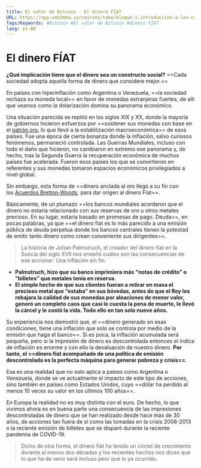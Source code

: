 ```yaml
---
title: El valor de Bitcoin - El dinero FÍAT
URL: https://app.web3mba.io/courses/take/bloque-1-introduccion-a-las-criptomonedas/texts/35457039-u1-3-3-el-valor-de-bitcoin-el-dinero-fiat
Tags/Keywords: #Bitcoin #El valor de Bitcoin #dinero FÍAT
lang: es-AR
---
```

# El dinero FÍAT
**¿Qué implicación tiene que el dinero sea un constructo social?**
==Cada sociedad adopta aquella forma de dinero que considere mejor.==

En países con hiperinflación como Argentina o Venezuela, ==la sociedad rechaza su moneda local== en favor de monedas extranjeras fuertes, de allí que veamos como la dolarización domina su panorama económico.

Una situación parecida se repitió en los siglos XIX y XX, donde la mayoría de gobiernos hicieron esfuerzos por ==sostener sus monedas con base en el [patrón oro](https://es.wikipedia.org/wiki/Patr%C3%B3n_oro), lo que llevó a la estabilización macroeconómica== de esos países. Fue una época de cierta bonanza donde la inflación, salvo curiosos fenómenos, permaneció controlada. Las Guerras Mundiales, incluso con todo el daño que hicieron, no cambiaron en extremo ese panorama y, de hecho, tras la Segunda Guerra la recuperación económica de muchos países fue acelerada. Fueron esos países los que se convirtieron en referentes y sus monedas tomaron espacios económicos privilegiados a nivel global.

Sin embargo, esta forma de ==dinero anclada al oro llegó a su fin con los [Acuerdos Bretton-Woods](https://es.wikipedia.org/wiki/Acuerdos_de_Bretton_Woods), para dar origen al dinero Fíat==.

Básicamente, de un plumazo ==los bancos mundiales acordaron que el dinero no estaría relacionado con sus reservas de oro u otros metales precioso. En su lugar, estaría basado en promesas de pago. Deuda==, en pocas palabras, ya que ==el dinero fíat es lo más parecido a una emisión pública de deuda perpetua donde los bancos centrales tienen la potestad de emitir tanto dinero como crean conveniente sus dirigentes==.

>La historia de Johan Palmstruch, el creador del dinero fíat en la Suecia del siglo XVII nos enseñó cuáles son las consecuencias de ese accionar: Una inflación sin fin.

- **Palmstruch, hizo que su banco imprimiera más “notas de crédito” o “billetes” que metales tenía en reserva.**
- **El simple hecho de que sus clientes fueran a retirar en masa el precioso metal que “estaba” en sus bóvedas, antes de que el Rey les rebajara la calidad de sus monedas por aleaciones de menor valor, generó un completo caos que casi le cuesta la pena de muerte, le llevó la cárcel y le costó la vida. Todo ello en tan solo nueve años.**

Su experiencia nos demostró que, el ==dinero generado en esas condiciones, tiene una inflación que solo se controla por medio de la emisión que haga el banco==. Si es poca, la inflación acumulada será pequeña, pero si la impresión de dinero es descontrolada entonces el índice de inflación es enorme y con ello la devaluación de nuestro dinero. **Por tanto, el ==dinero fíat acompañado de una política de emisión descontrolada es la perfecta máquina para generar pobreza y crisis==**.

Esa es una realidad que no solo aplica a países como Argentina o Venezuela, donde se ve actualmente el impacto de este tipo de acciones, sino también en países como Estados Unidos, cuyo ==dólar ha perdido al menos 10 veces su valor en los últimos 100 años==.

En Europa la realidad no es muy distinta con el euro. De hecho, lo que vivimos ahora es en buena parte una consecuencia de las impresiones descontroladas de dinero que se han realizado desde hace más de 30 años, de acciones tan fuera de sí como las tomadas en la crisis 2008-2013 o la reciente emisión de billetes que se disparó durante la reciente pandemia de COVID-19.

>Dicho de otra forma, el dinero fíat ha tenido un cóctel de crecimiento durante al menos dos décadas y los recientes hechos nos dicen que lo que ha de venir será incluso peor que lo ya ocurrido.